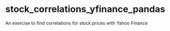 # stock_correlations_yfinance_pandas
An exercise to find correlations for stock prices with Yahoo Finance 
